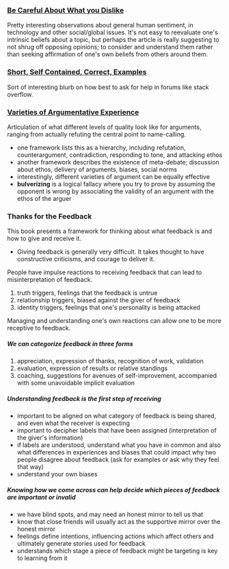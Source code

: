 ### [Be Careful About What you Dislike](http://lucumr.pocoo.org/2016/11/5/be-careful-about-what-you-dislike/)
Pretty interesting observations about general human sentiment, in technology and other social/global issues. It's not easy to reevaluate one's intrinsic beliefs about a topic, but perhaps the article is really suggesting to not shrug off opposing opinions; to consider and understand them rather than seeking affirmation of one's own beliefs from others around them.

### [Short, Self Contained, Correct, Examples](http://sscce.org/)
Sort of interesting blurb on how best to ask for help in forums like stack overflow.

### [Varieties of Argumentative Experience](http://slatestarcodex.com/2018/05/08/varieties-of-argumentative-experience/)
Articulation of what different levels of quality look like for arguments, ranging from actually refuting the central point to name-calling.
- one framework lists this as a hierarchy, including refutation, counterargument, contradiction, responding to tone, and attacking ethos
- another framework describes the existence of meta-debate; discussion about ethos, delivery of arguments, biases, social norms
- interestingly, different varieties of argument can be equally effective
- **bulverizing** is a logical fallacy where you try to prove by assuming the opponent is wrong by associating the validity of an argument with the ethos of the arguer

### Thanks for the Feedback
This book presents a framework for thinking about what feedback is and how to give and receive it.

- Giving feedback is generally very difficult. It takes thought to have constructive criticisms, and courage to deliver it.

People have impulse reactions to receiving feedback that can lead to misinterpretation of feedback.

1. truth triggers, feelings that the feedback is untrue
2. relationship triggers, biased against the giver of feedback
3. identity triggers, feelings that one's personality is being attacked

Managing and understanding one's own reactions can allow one to be more receptive to feedback.

##### We can categorize feedback in three forms

1. appreciation, expression of thanks, recognition of work, validation
2. evaluation, expression of results or relative standings
3. coaching, suggestions for avenues of self-improvement, accompanied with some unavoidable implicit evaluation

##### Understanding feedback is the first step of receiving
- important to be aligned on what category of feedback is being shared, and even what the receiver is expecting
- important to decipher labels that have been assigned (interpretation of the giver's information)
- if labels are understood, understand what you have in common and also what differences in experiences and biases that could impact why two people disagree about feedback (ask for examples or ask why they feel that way)
- understand your own biases

##### Knowing how we come across can help decide which pieces of feedback are important or invalid
- we have blind spots, and may need an honest mirror to tell us that
- know that close friends will usually act as the supportive mirror over the honest mirror
- feelings define intentions, influencing actions which affect others and ultimately generate stories used for feedback
- understands which stage a piece of feedback might be targeting is key to learning from it
